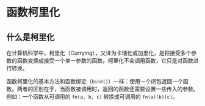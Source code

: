 # 函数柯里化

## 什么是柯里化

在计算机科学中，柯里化（Currying），又译为卡瑞化或加里化，是把接受多个参数的函数变换成接受一个单一参数的函数。柯里化不会调用函数，它只是对函数进行转换。

函数柯里化的基本方法和函数绑定（`bind()`）一样：使用一个闭包返回一个函数。两者的区别在于，当函数被调用时，返回的函数还需要设置一些传入的参数。例如：一个函数从可调用的 `fn(a, b, c)` 转换成可调用的 `fn(a)(b)(c)`。
